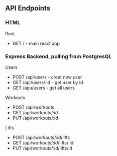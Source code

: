 ## API Endpoints

### HTML

Root
- GET / - main react app

### Express Backend, pulling from PostgresQL

Users

- POST /api/users - creat new user
- GET /api/users/:id - get user by id
- GET /apu/users - get all users

Workouts

- POST /api/workouts
- GET /api/workouts/:id
- PUT /api/workouts/:id

Lifts

- POST /api/workouts/:id/lifts
- GET /api/workouts/:id/lifts/:id
- PUT /api/workouts/:id/lifts/id




